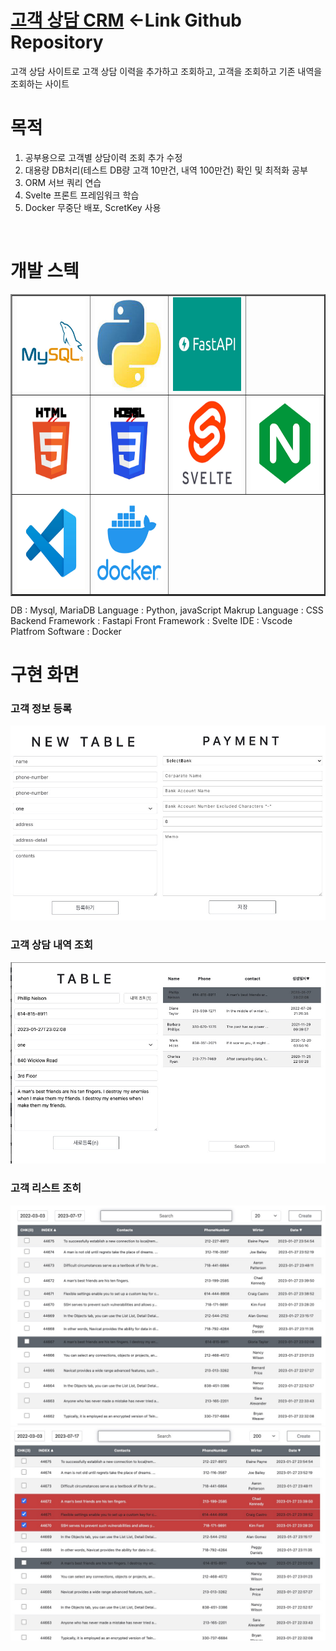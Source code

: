 # [고객 상담 CRM](https://github.com/yoosc89/svelte-app-erp) <-Link Github Repository 
고객 상담 사이트로 고객 상담 이력을 추가하고 조회하고, 고객을 조회하고 기존 내역을 조회하는 사이트


# 목적
1. 공부용으로 고객별 상담이력 조회 추가 수정
2. 대용량 DB처리(테스트 DB량 고객 10만건, 내역 100만건) 확인 및 최적화 공부
3. ORM 서브 쿼리 연습
4. Svelte 프론트 프레임워크 학습
5. Docker 무중단 배포, ScretKey 사용
   
<br>

# 개발 스텍

<table border=2>
   <tr>
      <td><img src="/Resource/Logo/mysql.jpg" width=150 height=150></td>
      <td><img src="/Resource/Logo/python.jpg" width=150 height=150></td>
      <td><img src="/Resource/Logo/fastapi.jpg" width=150 height=150></td>
   </tr>
   <tr>
      <td><img src="/Resource/Logo/html.jpg" width=150 height=150></td>
      <td><img src="/Resource/Logo/css.jpg" width=150 height=150></td>
      <td><img src="/Resource/Logo/svetle.jpg" width=150 height=150></td>
      <td><img src="/Resource/Logo/nginx.jpg" width=150 height=150></td>
   </tr>
   <tr>
      <td><img src="/Resource/Logo/vscode.jpg" width=150 height=150></td>
      <td><img src="/Resource/Logo/docker.jpg" width=150 height=150></td>
   </tr>
</table>
DB : Mysql, MariaDB
Language : Python, javaScript  
Makrup Language : CSS  
Backend Framework : Fastapi  
Front Framework : Svelte  
IDE : Vscode  
Platfrom Software : Docker  

<br>

# 구현 화면
### 고객 정보 등록

![](./images/02.jpg)

### 고객 상담 내역 조회
![](./images/01.jpg)

### 고객 리스트 조히
![](./images/03.jpg)
![](./images/04.jpg)
